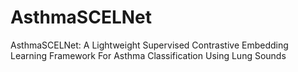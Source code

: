 # AsthmaSCELNet
AsthmaSCELNet: A Lightweight Supervised Contrastive Embedding Learning Framework For Asthma Classification Using Lung Sounds
